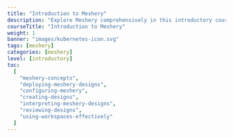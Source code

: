 ```yaml
---
title: "Introduction to Meshery"
description: "Explore Meshery comprehensively in this introductory course. Cover foundational concepts, architectural components, and logical structures. Learn how to create, deploy, and interpret designs. Gain practical insights into configuring Meshery through workspaces and leverage its collaborative attributes to manage your infrastructure."
courseTitle: "Introduction to Meshery"
weight: 1
banner: "images/kubernetes-icon.svg"
tags: [meshery]
categories: [meshery]
level: [introductory]
toc:
  [
    "meshery-concepts",
    "deploying-meshery-designs",
    "configuring-meshery",
    "creating-designs",
    "interpreting-meshery-designs",
    "reviewing-designs",
    "using-workspaces-effectively"
  ]
---
```



<!-- Link to Learning Path outline for Mastering Meshery - https://docs.google.com/document/d/1j4ADAKASH7IqnA9MVmRUNJwh6o0ibblCpPU6xe1sH6M/edit# 
 -->

